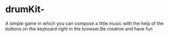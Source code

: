 # drumKit-
A simple game in which you can compose a little music with the help of the buttons on the keyboard right in the browser.Be creative and have fun
